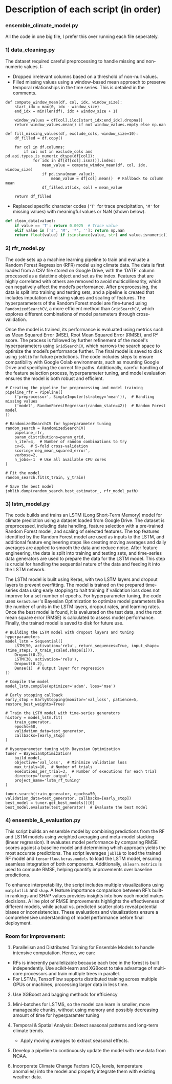 # Description of each script (in order)

### ensemble_climate_model.py
All the code in one big file, I prefer this over running each file seperately.

### 1) data_cleaning.py 
The dataset required careful preprocessing to handle missing and non-numeric values. I:
- Dropped irrelevant columns based on a threshold of non-null values.
- Filled missing values using a window-based mean approach to preserve temporal relationships in the time series. This is detailed in the comments.
```
def compute_window_mean(df, col, idx, window_size):
    start_idx = max(0, idx - window_size)
    end_idx = min(len(df), idx + window_size + 1)
    
    window_values = df[col].iloc[start_idx:end_idx].dropna()
    return window_values.mean() if not window_values.empty else np.nan

def fill_missing_values(df, exclude_cols, window_size=10):
    df_filled = df.copy()
    
    for col in df.columns:
        if col not in exclude_cols and pd.api.types.is_numeric_dtype(df[col]):
            for idx in df[df[col].isna()].index:
                mean_value = compute_window_mean(df, col, idx, window_size)
                if pd.isna(mean_value):
                    mean_value = df[col].mean()  # Fallback to column mean
                df_filled.at[idx, col] = mean_value

    return df_filled
```
- Replaced specific character codes (`'T'` for trace precipitation, `'M'` for missing values) with meaningful values or NaN (shown below).

```python
def clean_data(value):
    if value == 'T': return 0.0025  # Trace value
    elif value in ['s', 'M', '*', '']: return np.nan
    return float(value) if isinstance(value, str) and value.isnumeric() else np.nan
```

### 2) rfr_model.py
The code sets up a machine learning pipeline to train and evaluate a Random Forest Regression (RFR) model using climate data. The data is first loaded from a CSV file stored on Google Drive, with the 'DATE' column processed as a datetime object and set as the index. Features that are highly correlated with others are removed to avoid multicollinearity, which can negatively affect the model’s performance. After preprocessing, the data is split into training and testing sets, and a pipeline is created that includes imputation of missing values and scaling of features. The hyperparameters of the Random Forest model are fine-tuned using `RandomizedSearchCV`, a more efficient method than `GridSearchCV`, which explores different combinations of model parameters through cross-validation.

Once the model is trained, its performance is evaluated using metrics such as Mean Squared Error (MSE), Root Mean Squared Error (RMSE), and R² score. The process is followed by further refinement of the model's hyperparameters using `GridSearchCV`, which narrows the search space to optimize the model’s performance further. The final model is saved to disk using `joblib` for future predictions. The code includes steps to ensure compatibility with Google Colab environments, such as mounting Google Drive and specifying the correct file paths. Additionally, careful handling of the feature selection process, hyperparameter tuning, and model evaluation ensures the model is both robust and efficient.

```
# Creating the pipeline for preprocessing and model training
pipeline_rfr = Pipeline([
    ('preprocessor', SimpleImputer(strategy='mean')),  # Handling missing values
    ('model', RandomForestRegressor(random_state=42))  # Random Forest model
])

# RandomizedSearchCV for hyperparameter tuning
random_search = RandomizedSearchCV(
    pipeline_rfr,
    param_distributions=param_grid,
    n_iter=4,  # Number of random combinations to try
    cv=5,  # 5-fold cross-validation
    scoring='neg_mean_squared_error',
    verbose=2,
    n_jobs=-1  # Use all available CPU cores
)

# Fit the model
random_search.fit(X_train, y_train)

# Save the best model
joblib.dump(random_search.best_estimator_, rfr_model_path)
```


### 3) lstm_model.py
The code builds and trains an LSTM (Long Short-Term Memory) model for climate prediction using a dataset loaded from Google Drive. The dataset is preprocessed, including date handling, feature selection with a pre-trained Random Forest model, and scaling of selected features. The top features identified by the Random Forest model are used as inputs to the LSTM, and additional feature engineering steps like creating moving averages and daily averages are applied to smooth the data and reduce noise. After feature engineering, the data is split into training and testing sets, and time-series data generators are used to prepare the data for the LSTM model. This step is crucial for handling the sequential nature of the data and feeding it into the LSTM network.

The LSTM model is built using Keras, with two LSTM layers and dropout layers to prevent overfitting. The model is trained on the prepared time-series data using early stopping to halt training if validation loss does not improve for a set number of epochs. For hyperparameter tuning, the code uses `kerastuner`'s Bayesian Optimization to optimize model parameters like the number of units in the LSTM layers, dropout rates, and learning rates. Once the best model is found, it is evaluated on the test data, and the root mean square error (RMSE) is calculated to assess model performance. Finally, the trained model is saved to disk for future use.

```
# Building the LSTM model with dropout layers and tuning hyperparameters
model_lstm = Sequential([
    LSTM(50, activation='relu', return_sequences=True, input_shape=(time_steps, X_train_scaled.shape[1])),
    Dropout(0.2),
    LSTM(30, activation='relu'),
    Dropout(0.2),
    Dense(1)  # Output layer for regression
])

# Compile the model
model_lstm.compile(optimizer='adam', loss='mse')

# Early stopping callback
early_stop = EarlyStopping(monitor='val_loss', patience=5, restore_best_weights=True)

# Train the LSTM model with time-series generators
history = model_lstm.fit(
    train_generator,
    epochs=50,
    validation_data=test_generator,
    callbacks=[early_stop]
)

# Hyperparameter tuning with Bayesian Optimization
tuner = BayesianOptimization(
    build_model,
    objective='val_loss',  # Minimize validation loss
    max_trials=10,  # Number of trials
    executions_per_trial=3,  # Number of executions for each trial
    directory='tuner_output',
    project_name='lstm_rf_tuning'
)

tuner.search(train_generator, epochs=50, validation_data=test_generator, callbacks=[early_stop])
best_model = tuner.get_best_models()[0]
best_model.evaluate(test_generator)  # Evaluate the best model
```


### 4) ensemble_&_evaluation.py

This script builds an ensemble model by combining predictions from the RF and LSTM models using weighted averaging and meta-model stacking (linear regression). It evaluates model performance by comparing RMSE scores against a baseline model and determining which approach yields the most accurate predictions. The script leverages `joblib` to load the trained RF model and `tensorflow.keras.models` to load the LSTM model, ensuring seamless integration of both components. Additionally, `sklearn.metrics` is used to compute RMSE, helping quantify improvements over baseline predictions.  

To enhance interpretability, the script includes multiple visualizations using `matplotlib` and `shap`. A feature importance comparison between RF’s built-in rankings and SHAP values provides insights into how each model makes decisions. A line plot of RMSE improvements highlights the effectiveness of different models, while actual vs. predicted scatter plots reveal potential biases or inconsistencies. These evaluations and visualizations ensure a comprehensive understanding of model performance before final deployment.

### Room for improvement:
1. Parallelism and Distributed Training for Ensemble Models to handle intensive computation. Hence, we can:
- RFs is inherently parallelizable because each tree in the forest is built independently. Use scikit-learn and XGBoost to take advantage of multi-core processors and train multiple trees in parallel.
- For LSTMs, TensorFlow supports distributed training across multiple GPUs or machines, processing larger data in less time.

2. Use XGBoost and bagging methods for efficiency

3. Mini-batches for LSTMS, so the model can learn in smaller, more manageable chunks, without using memory and possibly decreasing amount of time for hyperparamter tuning

4. Temporal & Spatial Analysis: Detect seasonal patterns and long-term climate trends.
   - Apply moving averages to extract seasonal effects.

5. Develop a pipeline to continuously update the model with new data from NOAA. 

6. Incorporate Climate Change Factors (CO₂ levels, temperature anomalies) into the model and properly integrate them with existing weather data.